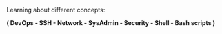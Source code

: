 Learning about different concepts:

**( DevOps - SSH - Network - SysAdmin - Security - Shell - Bash scripts )**
